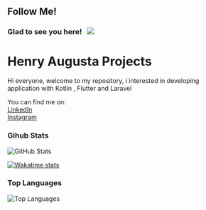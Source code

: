 ## Follow Me!
### Glad to see you here! &nbsp; ![](https://visitor-badge.glitch.me/badge?page_id=henryaugusta.henryaugusta&style=flat-square&color=0088cc)
# Henry Augusta Projects

Hi everyone, welcome to my repository, 
i interested in developing application with Kotlin , Flutter and Laravel

You can find me on:
<br>[LinkedIn](https://www.linkedin.com/in/henry-augusta-666952170/)
<br>[Instagram](https://www.instagram.com/_henryaugusta/?hl=en)

### Gihub Stats
<p><img src="https://github-readme-stats.vercel.app/api?username=henryaugusta&amp;show_icons=true&amp;count_private=true&amp;theme=cobalt" alt="GitHub Stats"></p>

[![Wakatime stats](https://github-readme-stats.vercel.app/api/wakatime?username=henryaugusta)](https://github.com/henryaugusta/github-readme-stats)

### Top Languages
<p><img src="https://github-readme-stats.vercel.app/api/top-langs/?username=henryaugusta&amp;layout=compact" alt="Top Languages"></p>

